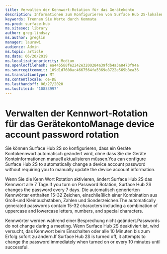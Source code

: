 ```yaml
---
title: Verwalten der Kennwort-Rotation für das Gerätekonto
description: Informationen zum Konfigurieren von Surface Hub 2S-lokalen Konten mit PowerShell
keywords: Trennen Sie Werte durch Kommata
ms.prod: surface-hub
ms.sitesec: library
author: greg-lindsay
ms.author: greglin
manager: laurawi
audience: Admin
ms.topic: article
ms.date: 06/20/2019
ms.localizationpriority: Medium
ms.openlocfilehash: ea445588fe2242e3200284a39fdb4a3a8473f94a
ms.sourcegitcommit: 109d1d7608ac4667564fa5369e8722e569b8ea36
ms.translationtype: MT
ms.contentlocale: de-DE
ms.lasthandoff: 06/27/2020
ms.locfileid: "10833997"
---
```

# <span data-ttu-id="09af4-104">Verwalten der Kennwort-Rotation für das Gerätekonto</span><span class="sxs-lookup"><span data-stu-id="09af4-104">Manage device account password rotation</span></span>

<span data-ttu-id="09af4-105">Sie können Surface Hub 2S so konfigurieren, dass ein Geräte Kontokennwort automatisch geändert wird, ohne dass Sie die Geräte Kontoinformationen manuell aktualisieren müssen.</span><span class="sxs-lookup"><span data-stu-id="09af4-105">You can configure Surface Hub 2S to automatically change a device account password without requiring you to manually update the device account information.</span></span>

<span data-ttu-id="09af4-106">Wenn Sie die Kenn Wort Rotation aktivieren, ändert Surface Hub 2S das Kennwort alle 7 Tage.</span><span class="sxs-lookup"><span data-stu-id="09af4-106">If you turn on Password Rotation, Surface Hub 2S changes the password every 7 days.</span></span> <span data-ttu-id="09af4-107">Die automatisch generierten Kennwörter enthalten 15-32 Zeichen, einschließlich einer Kombination aus Groß-und Kleinbuchstaben, Zahlen und Sonderzeichen.</span><span class="sxs-lookup"><span data-stu-id="09af4-107">The automatically generated passwords contain 15-32 characters including  a combination of uppercase and lowercase letters, numbers, and special characters.</span></span>

<span data-ttu-id="09af4-108">Kennwörter werden während einer Besprechung nicht geändert.</span><span class="sxs-lookup"><span data-stu-id="09af4-108">Passwords do not change during a meeting.</span></span> <span data-ttu-id="09af4-109">Wenn Surface Hub 2S deaktiviert ist, wird versucht, das Kennwort beim Einschalten oder alle 10 Minuten bis zum Erfolg sofort zu ändern.</span><span class="sxs-lookup"><span data-stu-id="09af4-109">If Surface Hub 2S is turned off, it attempts to change the password immediately when turned on or every 10 minutes until successful.</span></span>
